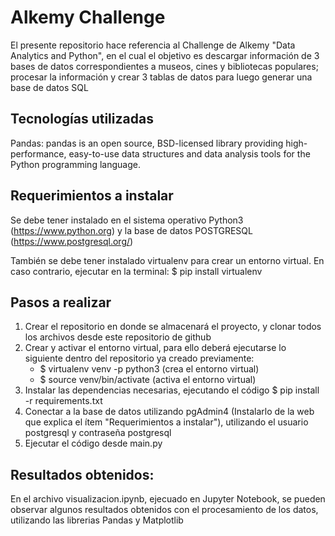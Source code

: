 # Alkemy Challenge

El presente repositorio hace referencia al Challenge de Alkemy "Data Analytics and Python", en el cual el objetivo es descargar información de 3 bases de datos correspondientes a museos, cines y bibliotecas populares; procesar la información y crear 3 tablas de datos para luego generar una base de datos SQL

## Tecnologías utilizadas

Pandas: pandas is an open source, BSD-licensed library providing high-performance, easy-to-use data structures and data analysis tools for the Python programming language.

## Requerimientos a instalar

Se debe tener instalado en el sistema operativo Python3 (https://www.python.org) y la base de datos POSTGRESQL (https://www.postgresql.org/)

También se debe tener instalado virtualenv para crear un entorno virtual. En caso contrario, ejecutar en la terminal: $ pip install virtualenv

## Pasos a realizar

1. Crear el repositorio en donde se almacenará el proyecto, y clonar todos los archivos desde este repositorio de github
2. Crear y activar el entorno virtual, para ello deberá ejecutarse lo siguiente dentro del repositorio ya creado previamente:
   - $ virtualenv  venv -p python3 (crea el entorno virtual)
   - $ source venv/bin/activate (activa el entorno virtual)
3. Instalar las dependencias necesarias, ejecutando el código $ pip install -r requirements.txt
4. Conectar a la base de datos utilizando pgAdmin4 (Instalarlo de la web que explica el ítem "Requerimientos a instalar"), utilizando el usuario postgresql y contraseña postgresql
5. Ejecutar el código desde main.py


## Resultados obtenidos:

En el archivo visualizacion.ipynb, ejecuado en Jupyter Notebook, se pueden observar algunos resultados obtenidos con el procesamiento de los datos, utilizando las librerias Pandas y Matplotlib
